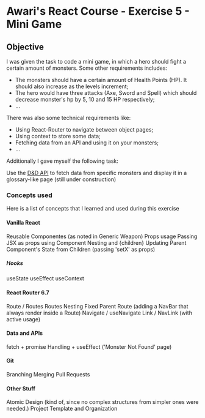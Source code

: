 # Awari's React Course - Exercise 5 - Mini Game

## Objective
I was given the task to code a mini game, in which a hero should fight a certain amount of monsters. Some other requirements includes:

* The monsters should have a certain amount of Health Points (HP). It should also increase as the levels increment;
* The hero would have three attacks (Axe, Sword and Spell) which should decrease monster's hp by 5, 10 and 15 HP respectively;
* ...

There was also some technical requirements like:

* Using React-Router to navigate between object pages;
* Using context to store some data;
* Fetching data from an API and using it on your monsters;
* ...


Additionally I gave myself the following task:

Use the [D&D API](https://www.dnd5eapi.co/docs/#get-/api/monsters) to fetch data from specific monsters and display it in a glossary-like page (still under construction)

### Concepts used
Here is a list of concepts that I learned and used during this exercise

#### Vanilla React

Reusable Componentes (as noted in Generic Weapon)
Props usage
Passing JSX as props using Component Nesting and {children}
Updating Parent Component's State from Children (passing 'setX' as props)

##### Hooks

useState
useEffect
useContext

#### React Router 6.7

Route / Routes
Routes Nesting
Fixed Parent Route (adding a NavBar that always render inside a Route)
Navigate / useNavigate
Link / NavLink (with active usage)

#### Data and APIs

fetch + promise Handling + useEffect ('Monster Not Found' page)

#### Git
Branching
Merging 
Pull Requests

#### Other Stuff
Atomic Design (kind of, since no complex structures from simpler ones were needed.)
Project Template and Organization
